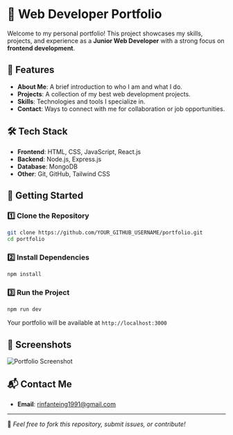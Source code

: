 # 🚀 Web Developer Portfolio

Welcome to my personal portfolio! This project showcases my skills, projects, and experience as a **Junior Web Developer** with a strong focus on **frontend development**.

## 🌟 Features

- **About Me**: A brief introduction to who I am and what I do.
- **Projects**: A collection of my best web development projects.
- **Skills**: Technologies and tools I specialize in.
- **Contact**: Ways to connect with me for collaboration or job opportunities.

## 🛠️ Tech Stack

- **Frontend**: HTML, CSS, JavaScript, React.js
- **Backend**: Node.js, Express.js
- **Database**: MongoDB
- **Other**: Git, GitHub, Tailwind CSS

## 🚀 Getting Started

### 1️⃣ Clone the Repository

```bash
git clone https://github.com/YOUR_GITHUB_USERNAME/portfolio.git
cd portfolio
```

### 2️⃣ Install Dependencies

```bash
npm install
```

### 3️⃣ Run the Project

```bash
npm run dev
```

Your portfolio will be available at `http://localhost:3000`

## 📸 Screenshots

![Portfolio Screenshot](link-to-screenshot)

## 📬 Contact Me

- **Email**: rinfanteing1991@gmail.com

---

📌 _Feel free to fork this repository, submit issues, or contribute!_

